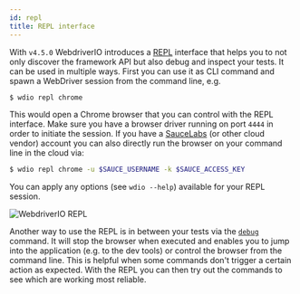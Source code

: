 ```yaml
---
id: repl
title: REPL interface
---
```


With `v4.5.0` WebdriverIO introduces a [REPL](https://en.wikipedia.org/wiki/Read%E2%80%93eval%E2%80%93print_loop) interface that helps you to not only discover the framework API but also debug and inspect your tests. It can be used in multiple ways. First you can use it as CLI command and spawn a WebDriver session from the command line, e.g.

```sh
$ wdio repl chrome
```

This would open a Chrome browser that you can control with the REPL interface. Make sure you have a browser driver running on port `4444` in order to initiate the session. If you have a [SauceLabs](https://saucelabs.com) (or other cloud vendor) account you can also directly run the browser on your command line in the cloud via:

```sh
$ wdio repl chrome -u $SAUCE_USERNAME -k $SAUCE_ACCESS_KEY
```

You can apply any options (see `wdio --help`) available for your REPL session.

![WebdriverIO REPL](http://webdriver.io/images/repl.gif)

Another way to use the REPL is in between your tests via the [`debug`](/api/utility/debug.html) command. It will stop the browser when executed and enables you to jump into the application (e.g. to the dev tools) or control the browser from the command line. This is helpful when some commands don't trigger a certain action as expected. With the REPL you can then try out the commands to see which are working most reliable.
